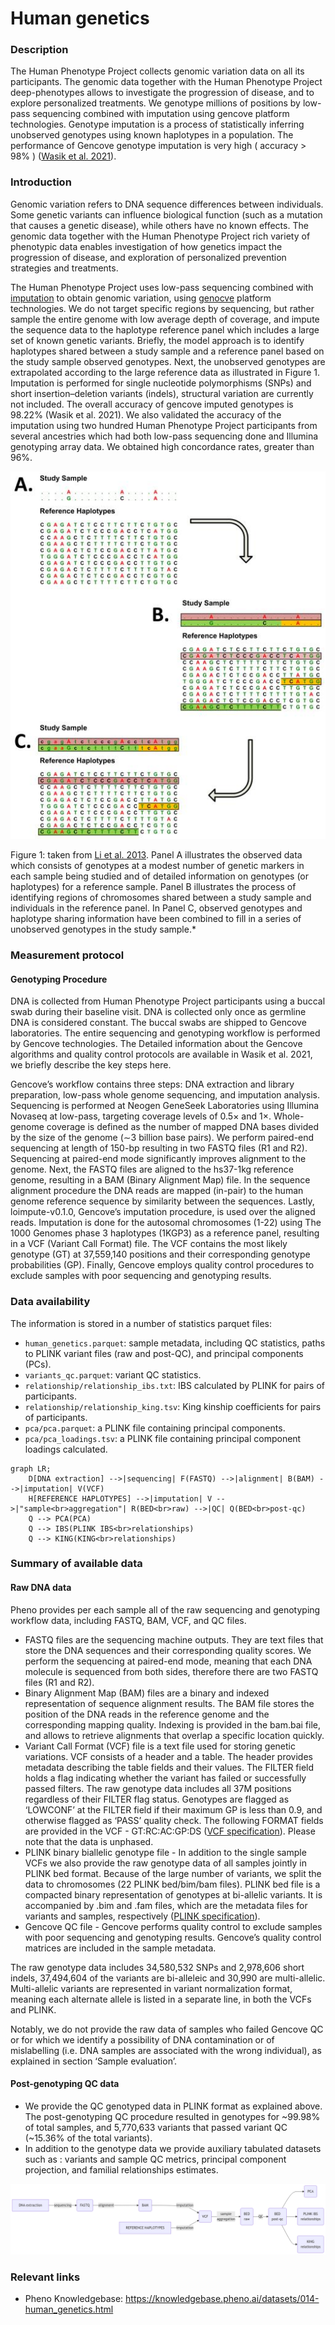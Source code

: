 # Human genetics 

### Description 

The Human Phenotype Project collects genomic variation data on all its participants. The genomic data together with the Human Phenotype Project  deep-phenotypes allows to investigate the progression of disease, and to explore personalized treatments. We genotype millions of positions by low-pass sequencing combined with imputation using gencove platform technologies. Genotype imputation is a process of statistically inferring unobserved genotypes using known haplotypes in a population. The performance of Gencove genotype imputation is very high ( accuracy > 98% ) ([Wasik et al. 2021](https://link.springer.com/article/10.1186/s12864-021-07508-2?utm_campaign=2022.01%20Publications&utm_source=LP%20for%20Pharmacogenomics)). 

### Introduction

Genomic variation refers to DNA sequence differences between individuals. Some genetic variants can influence biological function (such as a mutation that causes a genetic disease), while others have no known effects. The genomic data together with the Human Phenotype Project rich variety of phenotypic data enables investigation of how genetics impact the progression of disease, and exploration of personalized prevention strategies and  treatments. 

The Human Phenotype Project uses low-pass sequencing combined with [imputation](https://en.wikipedia.org/wiki/Imputation_(genetics)) to obtain genomic variation, using [genocve](https://gencove.com) platform technologies. We do not target specific regions by sequencing, but rather sample the entire genome with low average depth of coverage, and impute the sequence data to the haplotype reference panel which includes a large set of known genetic variants. Briefly, the model approach is to identify haplotypes shared between a study sample and a reference panel based on the study sample observed genotypes. Next, the unobserved genotypes are extrapolated according to the large reference data as illustrated in Figure 1. Imputation is performed for single nucleotide polymorphisms (SNPs) and short insertion–deletion variants (indels), structural variation are currently not included. The overall accuracy of gencove imputed genotypes is 98.22% (Wasik et al. 2021). We also validated the accuracy of the imputation using two hundred Human Phenotype Project participants from several ancestries which had both low-pass sequencing done and Illumina genotyping array data. We obtained high concordance rates, greater than 96%.

![study sample](study_sample.png)

Figure 1: taken from [Li et al. 2013](https://www.ncbi.nlm.nih.gov/pmc/articles/PMC2925172/).
Panel A illustrates the observed data which consists of genotypes at a modest number of genetic markers in each sample being studied and of detailed information on genotypes (or haplotypes) for a reference sample. Panel B illustrates the process of identifying regions of chromosomes shared between a study sample and individuals in the reference panel. In Panel C, observed genotypes and haplotype sharing information have been combined to fill in a series of unobserved genotypes in the study sample.*

### Measurement protocol 
<!-- long measurment protocol for the data browser -->
#### Genotyping Procedure
DNA is collected from Human Phenotype Project participants using a buccal swab during their baseline visit. DNA is collected only once as germline DNA is considered constant. The buccal swabs are shipped to Gencove laboratories. The entire sequencing and genotyping workflow is performed by Gencove technologies. The Detailed information about the Gencove algorithms and quality control protocols are available in Wasik et al. 2021,  we briefly describe the key steps here.

Gencove’s workflow contains three steps: DNA extraction and library preparation, low-pass whole genome sequencing, and imputation analysis. Sequencing is performed at Neogen GeneSeek Laboratories using Illumina Novaseq at low-pass, targeting coverage levels of 0.5× and 1×. Whole-genome coverage is defined as the number of mapped DNA bases divided by the size of the genome (∼3 billion base pairs). We perform paired-end sequencing at length of 150-bp resulting in two FASTQ files (R1 and R2). Sequencing at paired-end mode significantly improves alignment to the genome. Next, the FASTQ files are aligned to the hs37-1kg reference genome, resulting in a BAM (Binary Alignment Map) file. In the sequence alignment procedure the DNA reads are mapped (in-pair) to the human genome reference sequence by similarity between the sequences. Lastly, loimpute-v0.1.0, Gencove’s imputation procedure, is used over the aligned reads. Imputation is done for the autosomal chromosomes (1-22) using The 1000 Genomes phase 3 haplotypes (1KGP3) as a reference panel, resulting in a VCF (Variant Call Format) file. The VCF contains the most likely genotype (GT) at 37,559,140 positions and their corresponding genotype probabilities (GP). Finally, Gencove employs quality control procedures to exclude samples with poor sequencing and genotyping results.

### Data availability 
<!-- for the example notebooks -->
The information is stored in a number of statistics parquet files:<br>
- `human_genetics.parquet`: sample metadata, including QC statistics, paths to PLINK variant files (raw and post-QC), and principal components (PCs).<br>
- `variants_qc.parquet`: variant QC statistics.<br>
- `relationship/relationship_ibs.txt`: IBS calculated by PLINK for pairs of participants.<br>
- `relationship/relationship_king.tsv`: King kinship coefficients for pairs of participants.<br>
- `pca/pca.parquet`: a PLINK file containing  principal components.<br>
- `pca/pca_loadings.tsv`: a PLINK file containing principal component loadings calculated.<br>

```mermaid
graph LR;
    D[DNA extraction] -->|sequencing| F(FASTQ) -->|alignment| B(BAM) -->|imputation| V(VCF)
    H[REFERENCE HAPLOTYPES] -->|imputation| V -->|"sample<br>aggregation"| R(BED<br>raw) -->|QC| Q(BED<br>post-qc)
    Q --> PCA(PCA)
    Q --> IBS(PLINK IBS<br>relationships)
    Q --> KING(KING<br>relationships)
```

### Summary of available data 
<!-- for the data browser -->
#### Raw DNA data
Pheno provides per each sample all of the raw sequencing and genotyping workflow data, including FASTQ, BAM, VCF, and QC files.

- FASTQ files are the sequencing machine outputs. They are text files that store the DNA sequences and their corresponding quality scores. We perform the sequencing at paired-end mode, meaning that each DNA molecule is sequenced from both sides, therefore there are two FASTQ files (R1 and R2).
- Binary Alignment Map (BAM) files are a binary and indexed representation of sequence alignment results. The BAM file stores the position of the DNA reads in the reference genome and the corresponding mapping quality. Indexing is provided in the bam.bai file, and allows to retrieve alignments that overlap a specific location quickly.
- Variant Call Format (VCF) file is a text file used for storing genetic variations. VCF consists of a header and a table. The header provides metadata describing the table fields and their values. The FILTER field holds a flag indicating whether the variant has failed or successfully passed filters. The raw genotype data includes all 37M positions regardless of their FILTER flag status. Genotypes are flagged as ‘LOWCONF’ at the FILTER field if their maximum GP is less than 0.9, and otherwise flagged as ‘PASS’ quality check. The following FORMAT fields are provided in the VCF - GT:RC:AC:GP:DS ([VCF specification](https://samtools.github.io/hts-specs/VCFv4.3.pdf)). Please note that the data is unphased.
- PLINK binary biallelic genotype file - In addition to the single sample VCFs we also provide the raw genotype data of all samples jointly in PLINK bed format. Because of the large number of variants, we split the data to chromosomes  (22 PLINK bed/bim/bam files). PLINK bed file is a compacted binary representation of genotypes at bi-allelic variants. It is accompanied by .bim and .fam files, which are the metadata files for variants and samples, respectively ([PLINK specification](https://www.cog-genomics.org/plink/1.9/formats#bed)).
- Gencove QC file - Gencove performs quality control to exclude samples with poor sequencing and genotyping results. Gencove’s quality control matrices are included in the sample metadata.

The raw genotype data includes 34,580,532 SNPs and 2,978,606 short indels, 37,494,604 of the variants are bi-alleleic and 30,990 are multi-allelic. Multi-allelic variants are represented in variant normalization format, meaning each alternate allele is listed in a separate line, in both the VCFs and PLINK.

Notably, we do not provide the raw data of samples who failed Gencove QC or for which we identify a possibility of DNA contamination or of mislabelling (i.e. DNA samples are associated with the wrong individual), as explained in section ‘Sample evaluation’. 

#### Post-genotyping QC data
- We provide the QC genotyped data in PLINK format as explained above. The post-genotyping QC procedure resulted in genotypes for ~99.98% of total samples, and 5,770,633 variants that passed variant QC (~15.36% of the total variants). 
- In addition to the genotype data we provide auxiliary tabulated datasets such as : variants and sample QC metrics, principal component projection, and familial relationships estimates.

![availbale data](genetics_data.png)

### Relevant links

* Pheno Knowledgebase: https://knowledgebase.pheno.ai/datasets/014-human_genetics.html